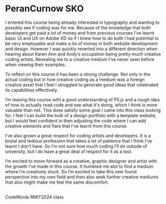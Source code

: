 # PeranCurnow SKO
I entered this course being already interested in typography and wanting to possibly see if coding was for me. Because of the knowledge that both developers get paid a lot of money and from previous courses I’ve learnt basic UI and UX on Adobe XD so if I knew how to do both I had potential to be very employable and make a lot of money in both website development and design. However I was quickly reverted into a different direction when hearing about Karen Ann and Andy’s occupation being pretty much creative coding artists. Revealing me to a creative medium I've never seen before when viewing their examples.

To reflect on this course it has been a strong challenge. Not only in the actual coding but in how creative coding as a medium was a foreign creative asset that I feel I struggled to generate good ideas that celebrated its capabilities effectively.  

I’m leaving this course with a good understanding of P5.js and a rough idea of how to actually read code and see what it's doing, which I think is more valuable than not. This does satisfy some goal I came into this class looking for. I feel I can build the bulk of a design portfolio with a template website, but I would feel confident in then adjusting the code where I can add creative elements and flare that I've learnt from this course. 

I’ve also grown a great respect for coding artists and developers. It is a brutal and tedious profession that takes a lot of patience that I think I’ve learnt I don't have. So I’m not sure how much coding I’ll do outside of university, but I do have a great deal of respect for it as a tool.

I’m excited to move forward as a creative, graphic designer and artist with the growth I’ve made in this course. It humbled me alot to find a medium where I’m creatively stuck.  So I’m excited to take this new found perspective into my own field and then also seek further creative mediums that also might make me feel the same discomfort.

<br/> CodeWords RMIT2024 class
